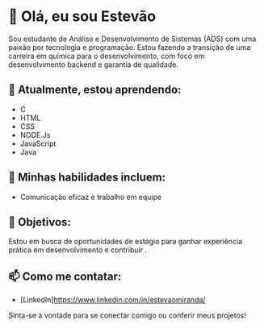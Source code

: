 # 👋 Olá, eu sou Estevão

Sou estudante de Análise e Desenvolvimento de Sistemas (ADS) com uma paixão por tecnologia e programação.
Estou fazendo a transição de uma carreira em química para o desenvolvimento, com foco em desenvolvimento backend e garantia de qualidade.

## 🌱 Atualmente, estou aprendendo:
- C 
- HTML
- CSS
- NODE.Js
- JavaScript
- Java

## 💼 Minhas habilidades incluem:
- Comunicação eficaz e trabalho em equipe



## 🚀 Objetivos:
Estou em busca de oportunidades de estágio para ganhar experiência prática em desenvolvimento e contribuir .

## 📫 Como me contatar:
- [LinkedIn]https://www.linkedin.com/in/estevaomiranda/

Sinta-se à vontade para se conectar comigo ou conferir meus projetos!
